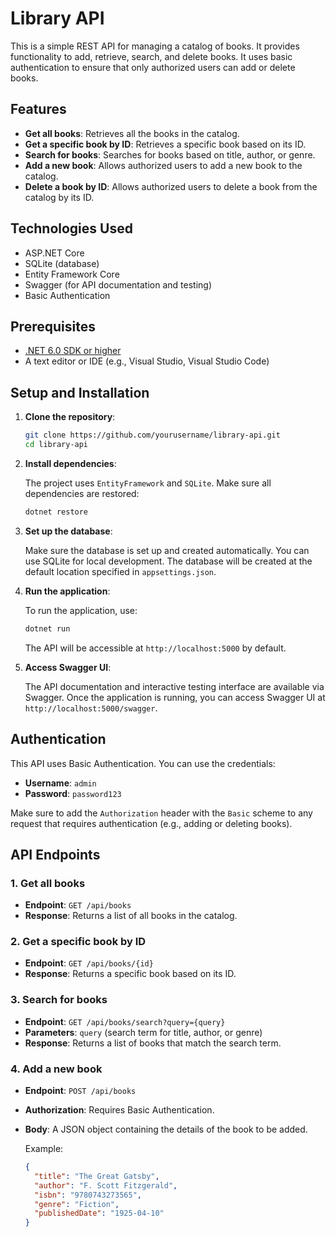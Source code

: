 # Library API

This is a simple REST API for managing a catalog of books. It provides functionality to add, retrieve, search, and delete books. It uses basic authentication to ensure that only authorized users can add or delete books.

## Features

- **Get all books**: Retrieves all the books in the catalog.
- **Get a specific book by ID**: Retrieves a specific book based on its ID.
- **Search for books**: Searches for books based on title, author, or genre.
- **Add a new book**: Allows authorized users to add a new book to the catalog.
- **Delete a book by ID**: Allows authorized users to delete a book from the catalog by its ID.

## Technologies Used

- ASP.NET Core
- SQLite (database)
- Entity Framework Core
- Swagger (for API documentation and testing)
- Basic Authentication

## Prerequisites

- [.NET 6.0 SDK or higher](https://dotnet.microsoft.com/download/dotnet)
- A text editor or IDE (e.g., Visual Studio, Visual Studio Code)

## Setup and Installation

1. **Clone the repository**:

    ```bash
    git clone https://github.com/yourusername/library-api.git
    cd library-api
    ```

2. **Install dependencies**:

    The project uses `EntityFramework` and `SQLite`. Make sure all dependencies are restored:

    ```bash
    dotnet restore
    ```

3. **Set up the database**:

    Make sure the database is set up and created automatically. You can use SQLite for local development. The database will be created at the default location specified in `appsettings.json`.

4. **Run the application**:

    To run the application, use:

    ```bash
    dotnet run
    ```

    The API will be accessible at `http://localhost:5000` by default.

5. **Access Swagger UI**:

    The API documentation and interactive testing interface are available via Swagger. Once the application is running, you can access Swagger UI at `http://localhost:5000/swagger`.

## Authentication

This API uses Basic Authentication. You can use the credentials:

- **Username**: `admin`
- **Password**: `password123`

Make sure to add the `Authorization` header with the `Basic` scheme to any request that requires authentication (e.g., adding or deleting books).

## API Endpoints

### 1. **Get all books**

- **Endpoint**: `GET /api/books`
- **Response**: Returns a list of all books in the catalog.

### 2. **Get a specific book by ID**

- **Endpoint**: `GET /api/books/{id}`
- **Response**: Returns a specific book based on its ID.

### 3. **Search for books**

- **Endpoint**: `GET /api/books/search?query={query}`
- **Parameters**: `query` (search term for title, author, or genre)
- **Response**: Returns a list of books that match the search term.

### 4. **Add a new book**

- **Endpoint**: `POST /api/books`
- **Authorization**: Requires Basic Authentication.
- **Body**: A JSON object containing the details of the book to be added.

  Example:
  ```json
  {
    "title": "The Great Gatsby",
    "author": "F. Scott Fitzgerald",
    "isbn": "9780743273565",
    "genre": "Fiction",
    "publishedDate": "1925-04-10"
  }

